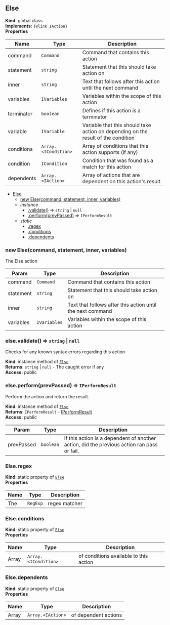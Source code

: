 <a name="Else"></a>
## Else
**Kind**: global class  
**Implements:** <code>{@link IAction}</code>  
**Properties**

| Name | Type | Description |
| --- | --- | --- |
| command | <code>Command</code> | Command that contains this action |
| statement | <code>string</code> | Statement that this should take action on |
| inner | <code>string</code> | Text that follows after this action until the next command |
| variables | <code>IVariables</code> | Variables within the scope of this action |
| terminator | <code>boolean</code> | Defines if this action is a terminator |
| variable | <code>IVariable</code> | Variable that this should take action on depending on the result of the condition |
| conditions | <code>Array.&lt;ICondition&gt;</code> | Array of conditions that this action supports (if any) |
| condition | <code>ICondition</code> | Condition that was found as a match for this action |
| dependents | <code>Array.&lt;IAction&gt;</code> | Array of actions that are dependent on this action's result |


* [Else](#Else)
  * [new Else(command, statement, inner, variables)](#new_Else_new)
  * _instance_
    * [.validate()](#Else+validate) ⇒ <code>string</code> &#124; <code>null</code>
    * [.perform(prevPassed)](#Else+perform) ⇒ <code>IPerformResult</code>
  * _static_
    * [.regex](#Else.regex)
    * [.conditions](#Else.conditions)
    * [.dependents](#Else.dependents)

<a name="new_Else_new"></a>
### new Else(command, statement, inner, variables)
The Else action


| Param | Type | Description |
| --- | --- | --- |
| command | <code>Command</code> | Command that contains this action |
| statement | <code>string</code> | Statement that this should take action on |
| inner | <code>string</code> | Text that follows after this action until the next command |
| variables | <code>IVariables</code> | Variables within the scope of this action |

<a name="Else+validate"></a>
### else.validate() ⇒ <code>string</code> &#124; <code>null</code>
Checks for any known syntax errors regarding this action

**Kind**: instance method of <code>[Else](#Else)</code>  
**Returns**: <code>string</code> &#124; <code>null</code> - The caught error if any  
**Access:** public  
<a name="Else+perform"></a>
### else.perform(prevPassed) ⇒ <code>IPerformResult</code>
Perform the action and return the result.

**Kind**: instance method of <code>[Else](#Else)</code>  
**Returns**: <code>IPerformResult</code> - [IPerformResult](IPerformResult)  
**Access:** public  

| Param | Type | Description |
| --- | --- | --- |
| prevPassed | <code>boolean</code> | If this action is a dependent of another action, did the previous action ran pass or fail. |

<a name="Else.regex"></a>
### Else.regex
**Kind**: static property of <code>[Else](#Else)</code>  
**Properties**

| Name | Type | Description |
| --- | --- | --- |
| The | <code>RegExp</code> | regex matcher |

<a name="Else.conditions"></a>
### Else.conditions
**Kind**: static property of <code>[Else](#Else)</code>  
**Properties**

| Name | Type | Description |
| --- | --- | --- |
| Array | <code>Array.&lt;ICondition&gt;</code> | of conditions available to this action |

<a name="Else.dependents"></a>
### Else.dependents
**Kind**: static property of <code>[Else](#Else)</code>  
**Properties**

| Name | Type | Description |
| --- | --- | --- |
| Array | <code>Array.&lt;IAction&gt;</code> | of dependent actions |


